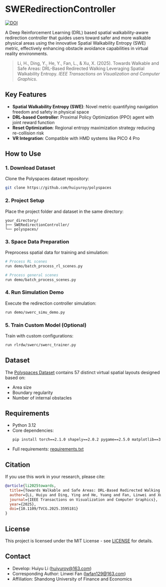 # SWERedirectionController

[![DOI](https://img.shields.io/badge/DOI-10.1109%2FTVCG.2025.3595181-blue)](https://doi.org/10.1109/TVCG.2025.3595181)

A Deep Reinforcement Learning (DRL) based spatial walkability-aware redirection controller that guides users toward safer and more walkable physical areas using the innovative Spatial Walkability Entropy (SWE) metric, effectively enhancing obstacle avoidance capabilities in virtual reality environments.

> Li, H., Ding, Y., He, Y., Fan, L., & Xu, X. (2025). Towards Walkable and Safe Areas: DRL-Based Redirected Walking Leveraging Spatial Walkability Entropy. *IEEE Transactions on Visualization and Computer Graphics*.

## Key Features

- **Spatial Walkability Entropy (SWE)**: Novel metric quantifying navigation freedom and safety in physical space
- **DRL-based Controller**: Proximal Policy Optimization (PPO) agent with joint reward function
- **Reset Optimization**: Regional entropy maximization strategy reducing re-collision risk
- **VR Integration**: Compatible with HMD systems like PICO 4 Pro

## How to Use

### 1. Download Dataset
Clone the Polyspaces dataset repository:
```bash
git clone https://github.com/huiyuroy/polyspaces
```

### 2. Project Setup
Place the project folder and dataset in the same directory:
```
your_directory/
├── SWERedirectionController/
└── polyspaces/
```

### 3. Space Data Preparation
Preprocess spatial data for training and simulation:
```bash
# Process RL scenes
run demo/batch_process_rl_scenes.py

# Process general scenes
run demo/batch_process_scenes.py
```

### 4. Run Simulation Demo
Execute the redirection controller simulation:
```bash
run demo/swerc_simu_demo.py
```

### 5. Train Custom Model (Optional)
Train with custom configurations:
```bash
run rlrdw/swerc/swerc_trainer.py
```

## Dataset

The [Polyspaces Dataset](https://github.com/huiyuroy/polyspaces) contains 57 distinct virtual spatial layouts designed based on:
- Area size
- Boundary regularity
- Number of internal obstacles


## Requirements

- Python 3.12
- Core dependencies:
  ```bash
  pip install torch==2.1.0 shapely==2.0.2 pygame==2.5.0 matplotlib==3.8.0 ujson==5.9.0
  ```
- Full requirements: [requirements.txt](requirements.txt)


## Citation

If you use this work in your research, please cite:
```bibtex
@article{li2025towards,
  title={Towards Walkable and Safe Areas: DRL-Based Redirected Walking Leveraging Spatial Walkability Entropy},
  author={Li, Huiyu and Ding, Ying and He, Yuang and Fan, Linwei and Xu, Xiang},
  journal={IEEE Transactions on Visualization and Computer Graphics},
  year={2025},
  doi={10.1109/TVCG.2025.3595181}
}
```

## License

This project is licensed under the MIT License - see [LICENSE](LICENSE) for details.

## Contact

- Develop: Huiyu Li (huiyuroy@163.com)
- Corresponding Author: Linwei Fan (lwfan129@163.com)
- Affiliation: Shandong University of Finance and Economics